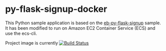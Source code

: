 
# py-flask-signup-docker
This Python sample application is based on the [eb-py-flask-signup](https://github.com/awslabs/eb-py-flask-signup) sample. It has been modified to run on Amazon EC2 Container Service (ECS) and use the ecs-cli.

Project image is currently [![Build Status](http://jenkins.kapua.org/buildStatus/icon?job=flask-signup-app-ecs)](http://jenkins.kapua.org/buildStatus/icon?job=flask-signup-app-ecs)

